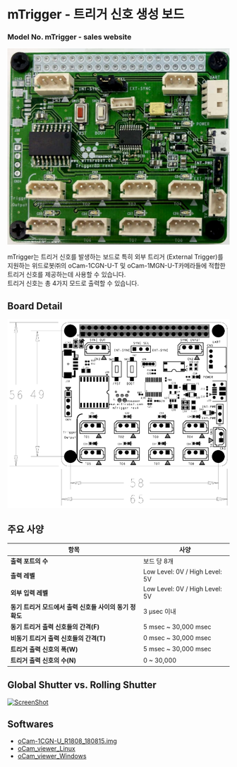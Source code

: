 # mTrigger - 트리거 신호 생성 보드
### Model No. mTrigger - sales website

![ScreenShot](../../images/mTrigger_01.jpg)

mTrigger는 트리거 신호를 발생하는 보드로 특히 외부 트리거 (External Trigger)를 지원하는 위드로봇㈜의 oCam-1CGN-U-T 및 oCam-1MGN-U-T카메라들에 적합한 트리거 신호를 제공하는데 사용할 수 있습니다.<br/>
트리거 신호는 총 4가지 모드로 출력할 수 있습니다.


## Board Detail
![ScreenShot](../../images/mtrigger_pcb.png)


## 주요 사양
항목 | 사양 |
------|------|
**출력 포트의 수** | 보드 당 8개 |
**출력 레벨** | Low Level: 0V / High Level: 5V |
**외부 입력 레벨** | Low Level: 0V / High Level: 5V |
**동기 트리거 모드에서 출력 신호들 사이의 동기 정확도** | 3 μsec 이내 | 
**동기 트리거 출력 신호들의 간격(F)** | 5 msec ~ 30,000 msec | 
**비동기 트리거 출력 신호들의 간격(T)** | 0 msec ~ 30,000 msec | 
**트리거 출력 신호의 폭(W)** | 5 msec ~ 30,000 msec |
**트리거 출력 신호의 수(N)** | 0 ~ 30,000 |


## Global Shutter vs. Rolling Shutter
[![ScreenShot](../../images/GlobalvsRolling.png)](https://youtu.be/OxbYWC3tylM)

## Softwares
* [oCam-1CGN-U_R1808_180815.img](../../Firmware)
* [oCam_viewer_Linux](../../Software/oCam_viewer_Linux)
* [oCam_viewer_Windows](../../Software/oCam-viewer_Win)
